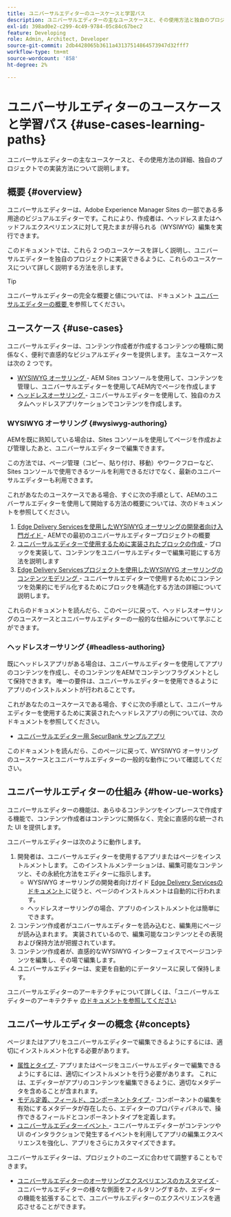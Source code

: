 ```yaml
---
title: ユニバーサルエディターのユースケースと学習パス
description: ユニバーサルエディターの主なユースケースと、その使用方法と独自のプロジェクトでの実装方法について説明します。
exl-id: 398ad0e2-c299-4c49-9784-05c84c67bec2
feature: Developing
role: Admin, Architect, Developer
source-git-commit: 2db4428065b3611a43137514864573947d32fff7
workflow-type: tm+mt
source-wordcount: '858'
ht-degree: 2%

---
```


# ユニバーサルエディターのユースケースと学習パス {#use-cases-learning-paths}

ユニバーサルエディターの主なユースケースと、その使用方法の詳細、独自のプロジェクトでの実装方法について説明します。

## 概要 {#overview}

ユニバーサルエディターは、Adobe Experience Manager Sites の一部である多用途のビジュアルエディターです。これにより、作成者は、ヘッドレスまたはヘッドフルエクスペリエンスに対して見たままが得られる（WYSIWYG）編集を実行できます。

このドキュメントでは、これら 2 つのユースケースを詳しく説明し、ユニバーサルエディターを独自のプロジェクトに実装できるように、これらのユースケースについて詳しく説明する方法を示します。

>[!TIP]
>
>ユニバーサルエディターの完全な概要と値については、ドキュメント [ ユニバーサルエディターの概要 ](/help/implementing/universal-editor/introduction.md) を参照してください。

## ユースケース {#use-cases}

ユニバーサルエディターは、コンテンツ作成者が作成するコンテンツの種類に関係なく、便利で直感的なビジュアルエディターを提供します。 主なユースケースは次の 2 つです。

* [WYSIWYG オーサリング ](#wysiwyg-authoring) - AEM Sites コンソールを使用して、コンテンツを管理し、ユニバーサルエディターを使用してAEM内でページを作成します
* [ ヘッドレスオーサリング ](#headless-authoring) - ユニバーサルエディターを使用して、独自のカスタムヘッドレスアプリケーションでコンテンツを作成します。

### WYSIWYG オーサリング {#wysiwyg-authoring}

AEMを既に熟知している場合は、Sites コンソールを使用してページを作成および管理したあと、ユニバーサルエディターで編集できます。

この方法では、ページ管理（コピー、貼り付け、移動）やワークフローなど、Sites コンソールで使用できるツールを利用できるだけでなく、最新のユニバーサルエディターも利用できます。

これがあなたのユースケースである場合、すぐに次の手順として、AEMのユニバーサルエディターを使用して開始する方法の概要については、次のドキュメントを参照してください。

1. [Edge Delivery Servicesを使用したWYSIWYG オーサリングの開発者向け入門ガイド ](/help/edge/wysiwyg-authoring/edge-dev-getting-started.md) - AEMでの最初のユニバーサルエディタープロジェクトの概要
1. [ ユニバーサルエディターで使用するために実装されたブロックの作成 ](/help/edge/wysiwyg-authoring/create-block.md) - ブロックを実装して、コンテンツをユニバーサルエディターで編集可能にする方法を説明します
1. [Edge Delivery Servicesプロジェクトを使用したWYSIWYG オーサリングのコンテンツモデリング ](/help/edge/wysiwyg-authoring/content-modeling.md) - ユニバーサルエディターで使用するためにコンテンツを効果的にモデル化するためにブロックを構造化する方法の詳細について説明します。

これらのドキュメントを読んだら、このページに戻って、ヘッドレスオーサリングのユースケースとユニバーサルエディターの一般的な仕組みについて学ぶことができます。

### ヘッドレスオーサリング {#headless-authoring}

既にヘッドレスアプリがある場合は、ユニバーサルエディターを使用してアプリのコンテンツを作成し、そのコンテンツをAEMでコンテンツフラグメントとして保持できます。 唯一の要件は、ユニバーサルエディターを使用できるようにアプリのインストルメントが行われることです。

これがあなたのユースケースである場合、すぐに次の手順として、ユニバーサルエディターを使用するために実装されたヘッドレスアプリの例については、次のドキュメントを参照してください。

* [ユニバーサルエディター用 SecurBank サンプルアプリ](/help/implementing/universal-editor/securbank.md)

このドキュメントを読んだら、このページに戻って、WYSIWYG オーサリングのユースケースとユニバーサルエディターの一般的な動作について確認してください。

## ユニバーサルエディターの仕組み {#how-ue-works}

ユニバーサルエディターの機能は、あらゆるコンテンツをインプレースで作成する機能で、コンテンツ作成者はコンテンツに関係なく、完全に直感的な統一された UI を提供します。

ユニバーサルエディターは次のように動作します。

1. 開発者は、ユニバーサルエディターを使用するアプリまたはページをインストルメントします。 このインストルメンテーションは、編集可能なコンテンツと、その永続化方法をエディターに指示します。
   * WYSIWYG オーサリングの開発者向けガイド [Edge Delivery Servicesのドキュメント ](/help/edge/wysiwyg-authoring/edge-dev-getting-started.md) に従うと、ページのインストルメントは自動的に行われます。
   * ヘッドレスオーサリングの場合、アプリのインストルメント化は簡単にできます。
1. コンテンツ作成者がユニバーサルエディターを読み込むと、編集用にページが読み込まれます。 実装されているので、編集可能なコンテンツとその表現および保持方法が把握されています。
1. コンテンツ作成者が、直感的なWYSIWYG インターフェイスでページコンテンツを編集し、その場で編集します。
1. ユニバーサルエディターは、変更を自動的にデータソースに戻して保持します。

ユニバーサルエディターのアーキテクチャについて詳しくは、「ユニバーサルエディターのアーキテクチャ [ のドキュメントを参照してください ](/help/implementing/universal-editor/architecture.md)

## ユニバーサルエディターの概念 {#concepts}

ページまたはアプリをユニバーサルエディターで編集できるようにするには、適切にインストルメント化する必要があります。

* [ 属性とタイプ ](/help/implementing/universal-editor/attributes-types.md) - アプリまたはページをユニバーサルエディターで編集できるようにするには、適切にインストルメントを行う必要があります。 これには、エディターがアプリのコンテンツを編集できるように、適切なメタデータを含めることが含まれます。
* [ モデル定義、フィールド、コンポーネントタイプ ](/help/implementing/universal-editor/field-types.md) - コンポーネントの編集を有効にするメタデータが存在したら、エディターのプロパティパネルで、操作できるフィールドとコンポーネントタイプを定義します。
* [ ユニバーサルエディターイベント ](/help/implementing/universal-editor/events.md) - ユニバーサルエディターがコンテンツや UI のインタラクションで発生するイベントを利用してアプリの編集エクスペリエンスを強化し、アプリをさらにカスタマイズできます。

ユニバーサルエディターは、プロジェクトのニーズに合わせて調整することもできます。

* [ ユニバーサルエディターのオーサリングエクスペリエンスのカスタマイズ ](/help/implementing/universal-editor/customizing.md) - ユニバーサルエディターの様々な側面をフィルタリングするか、エディターの機能を拡張することで、ユニバーサルエディターのエクスペリエンスを適応させることができます。
